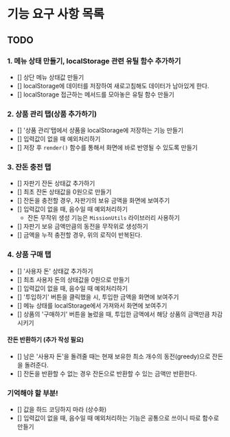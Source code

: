 # 기능 요구 사항 목록

## TODO

### 1. 메뉴 상태 만들기, localStorage 관련 유틸 함수 추가하기

- [] 상단 메뉴 상태값 만들기
- [] localStorage에 데이터를 저장하여 새로고침해도 데이터가 남아있게 한다.
- [] localStorage 접근하는 메서드를 모아놓은 유틸 함수 만들기

### 2. 상품 관리 탭(상품 추가하기)

- [] '상품 관리'탭에서 상품을 localStorage에 저장하는 기능 만들기
- [] 입력값이 없을 때 예외처리하기
- [] 저장 후 `render()` 함수를 통해서 화면에 바로 반영될 수 있도록 만들기

### 3. 잔돈 충전 탭

- [] 자판기 잔돈 상태값 추가하기
- [] 최초 잔돈 상태값을 0원으로 만들기
- [] 잔돈을 충전할 경우, 자판기의 보유 금액을 화면에 보여주기
- [] 입력값이 없을 때, 음수일 때 예외처리하기
  - 잔돈 무작위 생성 기능은 `MissionUtils` 라이브러리 사용하기
- [] 자판기 보유 금액만큼의 동전을 무작위로 생성하기
- [] 금액을 누적 충전할 경우, 위의 로직이 반복된다.

### 4. 상품 구매 탭

- [] '사용자 돈' 상태값 추가하기
- [] 최초 사용자 돈의 상태값을 0원으로 만들기
- [] 입력값이 없을 때, 음수일 때 예외처리하기
- [] '투입하기' 버튼을 클릭했을 시, 투입한 금액을 화면에 보여주기
- [] 메뉴 상태를 localStorage에서 가져와서 화면에 보여주기
- [] 상품의 '구매하기' 버튼을 눌렀을 때, 투입한 금액에서 해당 상품의 금액만큼 차감시키기

#### 잔돈 반환하기 (추가 작성 필요)

- [] 남은 '사용자 돈'을 돌려줄 때는 현재 보유한 최소 개수의 동전(greedy)으로 잔돈을 돌려준다.
- [] 잔돈을 반환할 수 없는 경우 잔돈으로 반환할 수 있는 금액만 반환한다.

### 기억해야 할 부분!

- [] 값을 하드 코딩하지 마라 (상수화)
- [] 입력값이 없을 때, 음수일 때 예외처리하는 기능은 공통으로 쓰이니 따로 함수로 만들기
